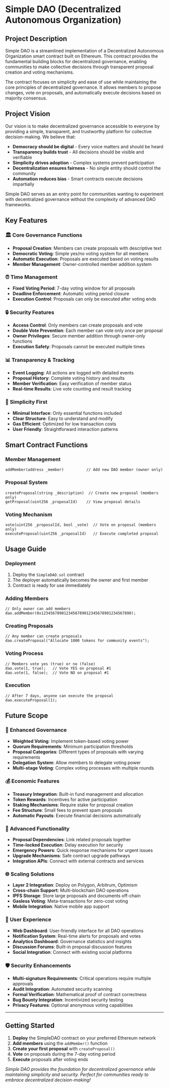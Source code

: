 # Simple DAO (Decentralized Autonomous Organization)

## Project Description

Simple DAO is a streamlined implementation of a Decentralized Autonomous Organization smart contract built on Ethereum. This contract provides the fundamental building blocks for decentralized governance, enabling communities to make collective decisions through transparent proposal creation and voting mechanisms.

The contract focuses on simplicity and ease of use while maintaining the core principles of decentralized governance. It allows members to propose changes, vote on proposals, and automatically execute decisions based on majority consensus.

## Project Vision

Our vision is to make decentralized governance accessible to everyone by providing a simple, transparent, and trustworthy platform for collective decision-making. We believe that:

- **Democracy should be digital** - Every voice matters and should be heard
- **Transparency builds trust** - All decisions should be visible and verifiable
- **Simplicity drives adoption** - Complex systems prevent participation
- **Decentralization ensures fairness** - No single entity should control the community
- **Automation reduces bias** - Smart contracts execute decisions impartially

Simple DAO serves as an entry point for communities wanting to experiment with decentralized governance without the complexity of advanced DAO frameworks.

## Key Features

### 🏛️ **Core Governance Functions**
- **Proposal Creation**: Members can create proposals with descriptive text
- **Democratic Voting**: Simple yes/no voting system for all members
- **Automatic Execution**: Proposals are executed based on voting results
- **Member Management**: Owner-controlled member addition system

### ⏰ **Time Management**
- **Fixed Voting Period**: 7-day voting window for all proposals
- **Deadline Enforcement**: Automatic voting period closure
- **Execution Control**: Proposals can only be executed after voting ends

### 🔒 **Security Features**
- **Access Control**: Only members can create proposals and vote
- **Double Vote Prevention**: Each member can vote only once per proposal
- **Owner Privileges**: Secure member addition through owner-only functions
- **Execution Safety**: Proposals cannot be executed multiple times

### 📊 **Transparency & Tracking**
- **Event Logging**: All actions are logged with detailed events
- **Proposal History**: Complete voting history and results
- **Member Verification**: Easy verification of member status
- **Real-time Results**: Live vote counting and result tracking

### 🎯 **Simplicity First**
- **Minimal Interface**: Only essential functions included
- **Clear Structure**: Easy to understand and modify
- **Gas Efficient**: Optimized for low transaction costs
- **User Friendly**: Straightforward interaction patterns

## Smart Contract Functions

### **Member Management**
```solidity
addMember(address _member)          // Add new DAO member (owner only)
```

### **Proposal System**
```solidity
createProposal(string _description)  // Create new proposal (members only)
getProposal(uint256 _proposalId)    // View proposal details
```

### **Voting Mechanism**
```solidity
vote(uint256 _proposalId, bool _vote)  // Vote on proposal (members only)
executeProposal(uint256 _proposalId)   // Execute completed proposal
```

## Usage Guide

### **Deployment**
1. Deploy the `SimpleDAO.sol` contract
2. The deployer automatically becomes the owner and first member
3. Contract is ready for use immediately

### **Adding Members**
```solidity
// Only owner can add members
dao.addMember(0x1234567890123456789012345678901234567890);
```

### **Creating Proposals**
```solidity
// Any member can create proposals
dao.createProposal("Allocate 1000 tokens for community events");
```

### **Voting Process**
```solidity
// Members vote yes (true) or no (false)
dao.vote(1, true);   // Vote YES on proposal #1
dao.vote(1, false);  // Vote NO on proposal #1
```

### **Execution**
```solidity
// After 7 days, anyone can execute the proposal
dao.executeProposal(1);
```

## Future Scope

### 🚀 **Enhanced Governance**
- **Weighted Voting**: Implement token-based voting power
- **Quorum Requirements**: Minimum participation thresholds
- **Proposal Categories**: Different types of proposals with varying requirements
- **Delegation System**: Allow members to delegate voting power
- **Multi-stage Voting**: Complex voting processes with multiple rounds

### 💰 **Economic Features**
- **Treasury Integration**: Built-in fund management and allocation
- **Token Rewards**: Incentives for active participation
- **Staking Mechanisms**: Require stake for proposal creation
- **Fee Structure**: Small fees to prevent spam proposals
- **Automatic Payouts**: Execute financial decisions automatically

### 🔧 **Advanced Functionality**
- **Proposal Dependencies**: Link related proposals together
- **Time-locked Execution**: Delay execution for security
- **Emergency Powers**: Quick response mechanisms for urgent issues
- **Upgrade Mechanisms**: Safe contract upgrade pathways
- **Integration APIs**: Connect with external contracts and services

### 🌐 **Scaling Solutions**
- **Layer 2 Integration**: Deploy on Polygon, Arbitrum, Optimism
- **Cross-chain Support**: Multi-blockchain DAO operations
- **IPFS Storage**: Store large proposals and documents off-chain
- **Gasless Voting**: Meta-transactions for zero-cost voting
- **Mobile Integration**: Native mobile app support

### 👥 **User Experience**
- **Web Dashboard**: User-friendly interface for all DAO operations
- **Notification System**: Real-time alerts for proposals and votes
- **Analytics Dashboard**: Governance statistics and insights
- **Discussion Forums**: Built-in proposal discussion features
- **Social Integration**: Connect with existing social platforms

### 🛡️ **Security Enhancements**
- **Multi-signature Requirements**: Critical operations require multiple approvals
- **Audit Integration**: Automated security scanning
- **Formal Verification**: Mathematical proof of contract correctness
- **Bug Bounty Integration**: Incentivized security testing
- **Privacy Features**: Optional anonymous voting capabilities

---

## Getting Started

1. **Deploy** the SimpleDAO contract on your preferred Ethereum network
2. **Add members** using the `addMember()` function
3. **Create your first proposal** with `createProposal()`
4. **Vote** on proposals during the 7-day voting period
5. **Execute** proposals after voting ends

*Simple DAO provides the foundation for decentralized governance while maintaining simplicity and security. Perfect for communities ready to embrace decentralized decision-making!*
